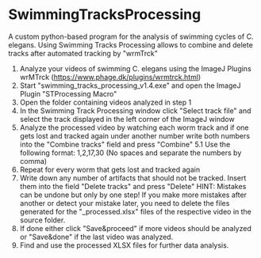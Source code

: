 # SwimmingTracksProcessing
A custom python-based program for the analysis of swimming cycles of C. elegans. Using Swimming Tracks Processing allows to combine and delete tracks after automated tracking by "wrmTrck"

1. Analyze your videos of swimming C. elegans using the ImageJ Plugins wrMTrck (https://www.phage.dk/plugins/wrmtrck.html)
2. Start "swimming_tracks_processing_v1.4.exe" and open the ImageJ Plugin "STProcessing Macro"
3. Open the folder containing videos analyzed in step 1
4. In the Swimming Track Processing window click "Select track file" and select the track displayed in the left corner of the ImageJ window
5. Analyze the processed video by watching each worm track and if one gets lost and tracked again under another number write both numbers into the "Combine tracks" field and press "Combine"
   5.1 Use the following format: 1,2,17,30
       (No spaces and separate the numbers by comma)
6. Repeat for every worm that gets lost and tracked again
7. Write down any number of artifacts that should not be tracked. Insert them into the field "Delete tracks" and press "Delete"
   HINT: Mistakes can be undone but only by one step! If you make more mistakes after another or detect your mistake later, you need to delete the files generated for the "_processed.xlsx" files of the respective video in the source folder.
9. If done either click "Save&proceed" if more videos should be analyzed or "Save&done" if the last video was analyzed.
10. Find and use the processed XLSX files for further data analysis.
   
